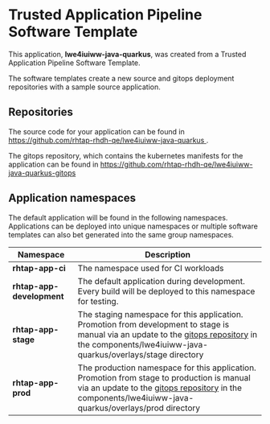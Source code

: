 # Trusted Application Pipeline Software Template

This application, **lwe4iuiww-java-quarkus**, was created from a Trusted Application Pipeline Software Template.

The software templates create a new source and gitops deployment repositories with a sample source application. 

## Repositories

The source code for your application can be found in [https://github.com/rhtap-rhdh-qe/lwe4iuiww-java-quarkus ](https://github.com/rhtap-rhdh-qe/lwe4iuiww-java-quarkus ).
 
The gitops repository, which contains the kubernetes manifests for the application can be found in 
[https://github.com/rhtap-rhdh-qe/lwe4iuiww-java-quarkus-gitops ](https://github.com/rhtap-rhdh-qe/lwe4iuiww-java-quarkus-gitops ) 

## Application namespaces 

The default application will be found in the following namespaces. Applications can be deployed into unique namespaces or multiple software templates can also bet generated into the same group namespaces.  

|  Namespace   |  Description   |  
| -------- | -------- |
| **rhtap-app-ci** | The namespace used for CI workloads |
| **rhtap-app-development** | The default application during development. Every build will be deployed to this namespace for testing. |
| **rhtap-app-stage** | The staging namespace for this application. Promotion from development to stage is manual via an update to the [gitops repository](https://github.com/rhtap-rhdh-qe/lwe4iuiww-java-quarkus-gitops ) in the components/lwe4iuiww-java-quarkus/overlays/stage directory |
| **rhtap-app-prod** | The production namespace for this application. Promotion from stage to production is manual via an update to the [gitops repository](https://github.com/rhtap-rhdh-qe/lwe4iuiww-java-quarkus-gitops ) in the components/lwe4iuiww-java-quarkus/overlays/prod directory |